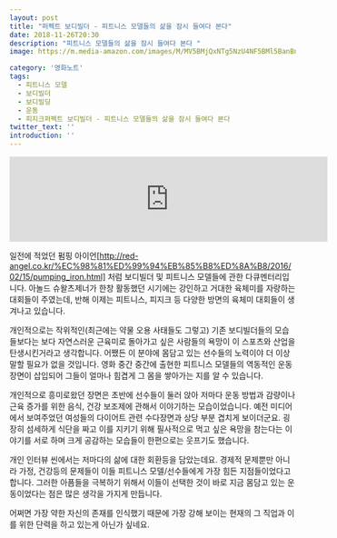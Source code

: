 ```yaml
---
layout: post
title: "퍼펙트 보디빌더 - 피트니스 모델들의 삶을 잠시 들여다 본다"
date: 2018-11-26T20:30
description: "피트니스 모델들의 삶을 잠시 들여다 본다 "
image: https://m.media-amazon.com/images/M/MV5BMjQxNTg5NzU4NF5BMl5BanBnXkFtZTgwMzQ5NjI0NzE@._V1_SY1000_SX675_AL_.jpg

category: '영화노트'  
tags: 
  - 피트니스 모델
  - 보디빌더
  - 보디빌딩
  - 운동
  - 피지크퍼펙트 보디빌더 - 피트니스 모델들의 삶을 잠시 들여다 본다
twitter_text: ''
introduction: ''
---
```


<iframe width="560" height="auto" src="https://www.youtube.com/embed/Ew2uoiqjqXo" frameborder="0" allowfullscreen></iframe>

일전에 적었던 펌핑 아이언[http://red-angel.co.kr/%EC%98%81%ED%99%94%EB%85%B8%ED%8A%B8/2016/02/15/pumping_iron.html] 처럼 보디빌더 및 피트니스 모델들에 관한 다큐멘터리입니다. 아놀드 슈왈츠제너가 한창 활동했던 시기에는 강인하고 거대한 육체미를 자랑하는 대회들이 주였는데, 반해 이제는 피트니스, 피지크 등 다양한 방면의 육체미 대회들이 생겨나고 있습니다.

개인적으로는 작위적인(최근에는 약물 오용 사태들도 그렇고) 기존 보디빌더들의 모습들보다는 보다 자연스러운 근육미로 돌아가고 싶은 사람들의 욕망이 이 스포츠와 산업을 탄생시킨거라고 생각합니다. 어쨌든 이 분야에 몸담고 있는 선수들의 노력이야 더 이상 말할 필요가 없을 것입니다. 영화 중간 중간에 출현한 피트니스 모델들의 역동적인 운동 장면이 삽입되어 그들이 얼마나 힘겹게 그 몸을 쌓아가는 지를 알 수 있습니다.

개인적으로 흥미로왔던 장면은 초반에 선수들이 둘러 앉아 저마다 운동 방법과 감량이나 근육 증가를 위한 음식, 건강 보조제에 관해서 이야기하는 모습이었습니다. 예전 미디어에서 보여주었던 여성들의 다이어트 관련 수다장면과 상당 부분 겹치게 보이더군요. 굉장히 섬세하게 식단을 짜고 이를 지키기 위해 필사적으로 먹고 싶은 욕망을 참는다는 이야기를 서로 하며 크게 공감하는 모습들이 한편으로는 웃프기도 했습니다.

개인 인터뷰 씬에서는 저마다의 삶에 대한 회환등을 담았는데요. 경제적 문제뿐만 아니라 가정, 건강등의 문제들이 이들 피트니스 모델/선수들에게 가장 힘든 지점들이었다고 합니다. 그러한 아픔들을 극복하기 위해서 이들이 선택한 것이 바로 지금 몸담고 있는 운동이었다는 점은 많은 생각을 가지게 만듭니다.

어쩌면 가장 약한 자신의 존재를 인식했기 때문에 가장 강해 보이는 현재의 그 직업과 이를 위한 단력을 하고 있는게 아닌가 싶네요.
